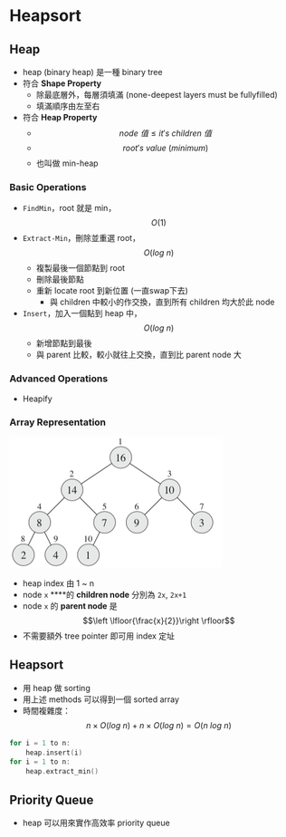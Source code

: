 # Heapsort

## Heap

* heap \(binary heap\) 是一種 binary tree
* 符合 **Shape Property**
  * 除最底層外，每層須填滿 \(none-deepest layers must be fullyfilled\)
  * 填滿順序由左至右
* 符合 **Heap Property**
  * $$node\ 值\leq it's\ children\ 值$$
  * $$root's\ value\ (minimum)$$
  * 也叫做 min-heap

### Basic Operations

* `FindMin`，root 就是 min，$$O(1)$$ 
* `Extract-Min`，刪除並重選 root，$$O(log\ n)$$
  * 複製最後一個節點到 root
  * 刪除最後節點
  * 重新 locate root 到新位置 \(一直swap下去\)
    * 與 children 中較小的作交換，直到所有 children 均大於此 node
* `Insert`，加入一個點到 heap 中，$$O(log\ n)$$
  * 新增節點到最後
  * 與 parent 比較，較小就往上交換，直到比 parent node 大

### Advanced Operations

* Heapify

### Array Representation

![Max Heap](../.gitbook/assets/image%20%2818%29.png)

* heap index 由 1 ~ n
* node `x` ****的 **children node** 分別為 `2x`, `2x+1` 
* node `x` 的 **parent node** 是 $$\left \lfloor{\frac{x}{2}}\right \rfloor$$ 
* 不需要額外 tree pointer 即可用 index 定址

## Heapsort

* 用 heap 做 sorting
* 用上述 methods 可以得到一個 sorted array
* 時間複雜度： $$n\times O(log\ n) +n\times O(log\ n) = O(n\ log\ n)$$ 

```cpp
for i = 1 to n:
    heap.insert(i)
for i = 1 to n:
    heap.extract_min()
```

## Priority Queue

* heap 可以用來實作高效率 priority queue



